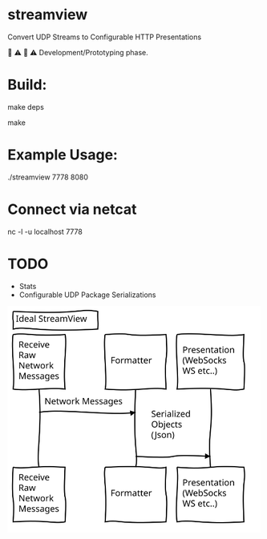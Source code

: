 # streamview
Convert UDP Streams to Configurable HTTP Presentations

:construction: :warning:	 :construction: :warning: Development/Prototyping phase.

# Build:
  make deps
  
  make

# Example Usage:
./streamview 7778 8080

# Connect via netcat

nc -l -u localhost 7778

# TODO

* Stats
* Configurable UDP Package Serializations

![(LITL)](diagram.svg)
